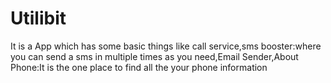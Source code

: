 # Utilibit
It is a App which has some basic things like call service,sms booster:where you can send a sms in multiple times as you need,Email Sender,About Phone:It is the one place to find all the your phone information
